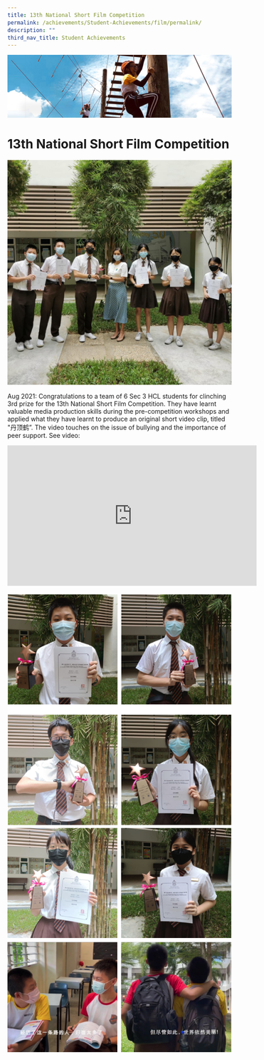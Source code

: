 ```yaml
---
title: 13th National Short Film Competition
permalink: /achievements/Student-Achievements/film/permalink/
description: ""
third_nav_title: Student Achievements
---
```

![](/images/achievements.jpg)

13th National Short Film Competition
====================================

![](/images/13th%20National%20Short%20Film%20Competition%201.jpg)

Aug 2021: Congratulations to a team of 6 Sec 3 HCL students for clinching 3rd prize for the 13th National Short Film Competition. They have learnt valuable media production skills during the pre-competition workshops and applied what they have learnt to produce an original short video clip, titled "丹顶鹤”. The video touches on the issue of bullying and the importance of peer support. See video:



<iframe width="560" height="315" src="https://www.youtube.com/embed/cL4mLHwERFU?controls=0" title="YouTube video player" frameborder="0" allow="accelerometer; autoplay; clipboard-write; encrypted-media; gyroscope; picture-in-picture" allowfullscreen></iframe>

![](/images/film1.png)
![](/images/film2.png)